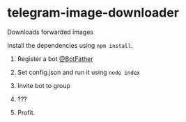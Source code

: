 # telegram-image-downloader
Downloads forwarded images

Install the dependencies using `npm install`.

1. Register a bot [@BotFather](https://t.me/BotFather)

2. Set config.json and run it using `node index`

3. Invite bot to group

4. ???

5. Profit.
